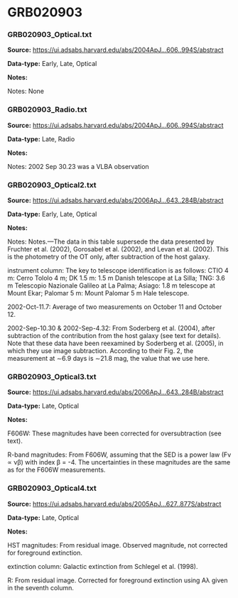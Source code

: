 # GRB020903


### GRB020903_Optical.txt


**Source:** https://ui.adsabs.harvard.edu/abs/2004ApJ...606..994S/abstract

**Data-type:** Early, Late, Optical

**Notes:**

Notes: None



### GRB020903_Radio.txt


**Source:** https://ui.adsabs.harvard.edu/abs/2004ApJ...606..994S/abstract

**Data-type:** Late, Radio

**Notes:**

Notes: 2002 Sep 30.23 was a VLBA observation



### GRB020903_Optical2.txt


**Source:** https://ui.adsabs.harvard.edu/abs/2006ApJ...643..284B/abstract

**Data-type:** Early, Late, Optical

**Notes:**

Notes: Notes.—The data in this table supersede the data presented by Fruchter et al. (2002), Gorosabel et al. (2002), and Levan et al. (2002). This is the photometry of the OT only, after subtraction of the host galaxy.



instrument column: The key to telescope identification is as follows: CTIO 4 m: Cerro Tololo 4 m; DK 1.5 m: 1.5 m Danish telescope at La Silla; TNG: 3.6 m Telescopio Nazionale Galileo at La Palma; Asiago: 1.8 m telescope at Mount Ekar; Palomar 5 m: Mount Palomar 5 m Hale telescope.



2002-Oct-11.7: Average of two measurements on October 11 and October 12.

2002-Sep-10.30 & 2002-Sep-4.32: From Soderberg et al. (2004), after subtraction of the contribution from the host galaxy (see text for details). Note that these data have been reexamined by Soderberg et al. (2005), in which they use image subtraction. According to their Fig. 2, the measurement at ∼6.9 days is ∼21.8 mag, the value that we use here.



### GRB020903_Optical3.txt


**Source:** https://ui.adsabs.harvard.edu/abs/2006ApJ...643..284B/abstract

**Data-type:** Late, Optical

**Notes:**

F606W: These magnitudes have been corrected for oversubtraction (see text).

R-band magnitudes: From F606W, assuming that the SED is a power law (Fν ∝ νβ) with index β = -4. The uncertainties in these magnitudes are the same as for the F606W measurements.



### GRB020903_Optical4.txt


**Source:** https://ui.adsabs.harvard.edu/abs/2005ApJ...627..877S/abstract

**Data-type:** Late, Optical

**Notes:**

HST magnitudes: From residual image. Observed magnitude, not corrected for foreground extinction.

extinction column: Galactic extinction from Schlegel et al. (1998).

R: From residual image. Corrected for foreground extinction using Aλ given in the seventh column.